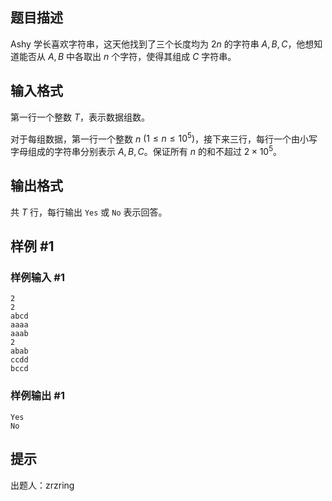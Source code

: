## 题目描述

Ashy 学长喜欢字符串，这天他找到了三个长度均为 $2n$ 的字符串 $A, B, C$，他想知道能否从 $A, B$ 中各取出 $n$ 个字符，使得其组成 $C$ 字符串。

## 输入格式

第一行一个整数 $T$，表示数据组数。

对于每组数据，第一行一个整数 $n$ $(1\leq n\leq 10^5)$，接下来三行，每行一个由小写字母组成的字符串分别表示 $A, B, C$。保证所有 $n$ 的和不超过 $2\times 10^5$。

## 输出格式

共 $T$ 行，每行输出 `Yes` 或 `No` 表示回答。

## 样例 #1

### 样例输入 #1

```
2
2
abcd
aaaa
aaab
2
abab
ccdd
bccd
```

### 样例输出 #1

```
Yes
No
```

## 提示

出题人：zrzring